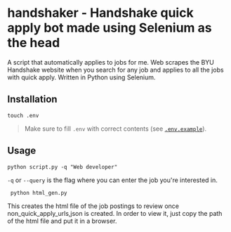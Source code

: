 # handshaker - Handshake quick apply bot made using Selenium as the head

A script that automatically applies to jobs for me. Web scrapes the BYU Handshake website when you search for any job and applies to all the jobs with quick apply. Written in Python using Selenium.

## Installation

```
touch .env
```

> Make sure to fill `.env` with correct contents (see [`.env.example`](/.env.example)).

## Usage

```
python script.py -q "Web developer"
```

`-q` or `--query` is the flag where you can enter the job you're interested in.

```
 python html_gen.py
```

This creates the html file of the job postings to review once non_quick_apply_urls,json is created. In order to view it, just copy the path of the html file and put it in a browser.